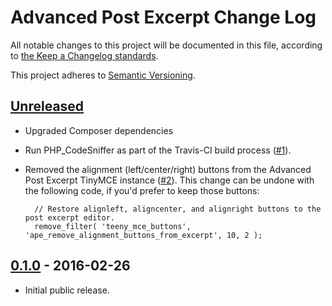 # Advanced Post Excerpt Change Log

All notable changes to this project will be documented in this file, according to [the Keep a Changelog standards](http://keepachangelog.com/).

This project adheres to [Semantic Versioning](http://semver.org/).


## [Unreleased]

* Upgraded Composer dependencies
* Run PHP_CodeSniffer as part of the Travis-CI build process ([#1]).
* Removed the alignment (left/center/right) buttons from the Advanced Post Excerpt TinyMCE instance ([#2]). This change can be undone with the following code, if you'd prefer to keep those buttons:

		// Restore alignleft, aligncenter, and alignright buttons to the post excerpt editor.
		remove_filter( 'teeny_mce_buttons', 'ape_remove_alignment_buttons_from_excerpt', 10, 2 );


## [0.1.0] - 2016-02-26

* Initial public release.


[Unreleased]: https://github.com/stevegrunwell/advanced-post-excerpt/compare/master...develop
[0.1.0]: https://github.com/stevegrunwell/advanced-post-excerpt/releases/tag/v0.1.0
[#1]: https://github.com/stevegrunwell/advanced-post-excerpt/issues/1
[#2]: https://github.com/stevegrunwell/advanced-post-excerpt/issues/2
